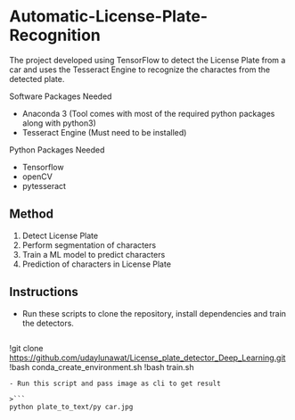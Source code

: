# Automatic-License-Plate-Recognition

The project developed using TensorFlow to detect the License Plate from a car and uses the Tesseract Engine to recognize the charactes from the detected plate.

Software Packages Needed
- Anaconda 3 (Tool comes with most of the required python packages along with python3)
- Tesseract Engine (Must need to be installed)

Python Packages Needed
- Tensorflow
- openCV
- pytesseract


## Method

1. Detect License Plate
2. Perform segmentation of characters
3. Train a ML model to predict characters
4. Prediction of characters in License Plate
## Instructions

- Run these scripts to clone the repository, install dependencies and train the detectors.

>```
!git clone https://github.com/udaylunawat/License_plate_detector_Deep_Learning.git
!bash conda_create_environment.sh
!bash train.sh
```
- Run this script and pass image as cli to get result

>```
python plate_to_text/py car.jpg
```



